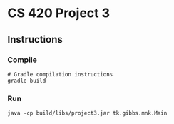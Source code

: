 # CS 420 Project 3

## Instructions
### Compile
```
# Gradle compilation instructions
gradle build
```
### Run
```
java -cp build/libs/project3.jar tk.gibbs.mnk.Main
```
